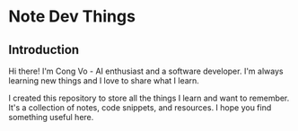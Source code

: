 # Note Dev Things

## Introduction
Hi there! I'm Cong Vo - AI enthusiast and a software developer. I'm always learning new things and I love to share what I learn.

I created this repository to store all the things I learn and want to remember. It's a collection of notes, code snippets, and resources. I hope you find something useful here.


